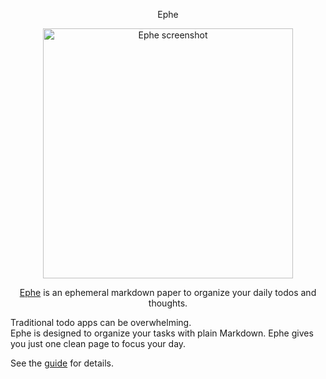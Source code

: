 <div align="center">
  <p>Ephe</p>
  <a href="https://ephe.app/landing">
    <img
      src="https://github.com/user-attachments/assets/360797f0-1847-4fa6-935f-230bd5ff067a"
      alt="Ephe screenshot"
      width="400"
    />
  </a>
  <p>
    <a href="https://ephe.app/landing">Ephe</a> is an ephemeral markdown paper  
    to organize your daily todos and thoughts.
  </p>
</div>

Traditional todo apps can be overwhelming.  
Ephe is designed to organize your tasks with plain Markdown.
Ephe gives you just one clean page to focus your day.  


See the <a href=".github/guide.md">guide</a> for details.

